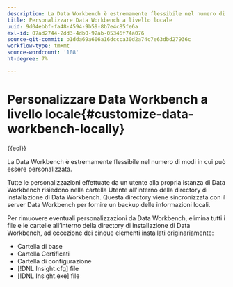 ```yaml
---
description: La Data Workbench è estremamente flessibile nel numero di modi in cui può essere personalizzata.
title: Personalizzare Data Workbench a livello locale
uuid: 9d04ebbf-fa48-4594-9b59-8b7e4c85fe6a
exl-id: 07ad2744-2dd3-4db0-92ab-05346f74a076
source-git-commit: b1dda69a606a16dccca30d2a74c7e63dbd27936c
workflow-type: tm+mt
source-wordcount: '108'
ht-degree: 7%

---
```


# Personalizzare Data Workbench a livello locale{#customize-data-workbench-locally}

{{eol}}

La Data Workbench è estremamente flessibile nel numero di modi in cui può essere personalizzata.

Tutte le personalizzazioni effettuate da un utente alla propria istanza di Data Workbench risiedono nella cartella Utente all&#39;interno della directory di installazione di Data Workbench. Questa directory viene sincronizzata con il server Data Workbench per fornire un backup delle informazioni locali.

Per rimuovere eventuali personalizzazioni da Data Workbench, elimina tutti i file e le cartelle all’interno della directory di installazione di Data Workbench, ad eccezione dei cinque elementi installati originariamente:

* Cartella di base
* Cartella Certificati
* Cartella di configurazione
* [!DNL Insight.cfg] file
* [!DNL Insight.exe] file
